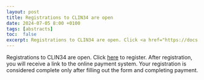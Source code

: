 ```yaml
---
layout: post
title: Registrations to CLIN34 are open
date: 2024-07-05 8:00 +0100
tags: [abstracts]
toc:  false
excerpt: Registrations to CLIN34 are open. Click <a href="https://docs.google.com/forms/d/1k6OIpiuQNGu_xGr6X7opxAI1pdDm0F2S1-Ujx0KO1zA">here</a> to register.
---
```

<div>
Registrations to CLIN34 are open. Click <a href="https://docs.google.com/forms/d/1k6OIpiuQNGu_xGr6X7opxAI1pdDm0F2S1-Ujx0KO1zA">here</a> to register. After registration, you will receive a link to the online payment system. Your registration is considered complete only after filling out the form and completing payment.
</div>